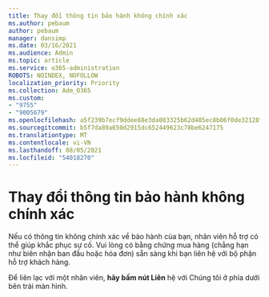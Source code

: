 ```yaml
---
title: Thay đổi thông tin bảo hành không chính xác
ms.author: pebaum
author: pebaum
manager: dansimp
ms.date: 03/16/2021
ms.audience: Admin
ms.topic: article
ms.service: o365-administration
ROBOTS: NOINDEX, NOFOLLOW
localization_priority: Priority
ms.collection: Adm_O365
ms.custom:
- "9755"
- "9005679"
ms.openlocfilehash: a5f239b7ecf9ddee88e3da083325b62d485ec8b06f0de32128fc6a750044af36
ms.sourcegitcommit: b5f7da89a650d2915dc652449623c78be6247175
ms.translationtype: MT
ms.contentlocale: vi-VN
ms.lasthandoff: 08/05/2021
ms.locfileid: "54018270"
---
```

# <a name="change-incorrect-warranty-information"></a>Thay đổi thông tin bảo hành không chính xác

Nếu có thông tin không chính xác về bảo hành của bạn, nhân viên hỗ trợ có thể giúp khắc phục sự cố. Vui lòng có bằng chứng mua hàng (chẳng hạn như biên nhận ban đầu hoặc hóa đơn) sẵn sàng khi bạn liên hệ với bộ phận hỗ trợ khách hàng.

Để liên lạc với một nhân viên, **hãy bấm nút Liên** hệ với Chúng tôi ở phía dưới bên trái màn hình.